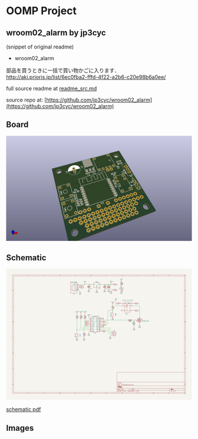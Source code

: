 # OOMP Project  
## wroom02_alarm  by jp3cyc  
  
(snippet of original readme)  
  
- wroom02_alarm  
  
部品を買うときに一括で買い物かごに入ります．  
http://aki.prioris.jp/list/6ec0fba2-fffd-4f22-a2b6-c20e98b6a0ee/  
  
  
  full source readme at [readme_src.md](readme_src.md)  
  
source repo at: [https://github.com/jp3cyc/wroom02_alarm](https://github.com/jp3cyc/wroom02_alarm)  
## Board  
  
[![working_3d.png](working_3d_600.png)](working_3d.png)  
## Schematic  
  
[![working_schematic.png](working_schematic_600.png)](working_schematic.png)  
  
[schematic pdf](working_schematic.pdf)  
## Images  
